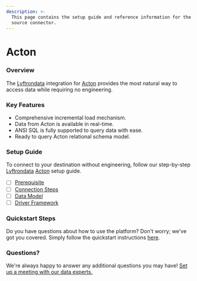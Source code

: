 ```yaml
---
description: >-
  This page contains the setup guide and reference information for the Acton
  source connector.
---
```


# Acton

### Overview

The [Lyftrondata](https://www.lyftrondata.com/) integration for [Acton](None/) provides the most natural way to access data while requiring no engineering.

### Key Features

* Comprehensive incremental load mechanism.
* Data from Acton is available in real-time.
* ANSI SQL is fully supported to query data with ease.
* Ready to query Acton relational schema model.

### Setup Guide

To connect to your destination without engineering, follow our step-by-step [Lyftrondata](https://www.lyftrondata.com/) [Acton](None/) setup guide.

* [ ] [Prerequisite](prerequisite.md)
* [ ] [Connection Steps](connection-steps.md)
* [ ] [Data Model](data-model/erd.md)
* [ ] [Driver Framework](driver-framework/)

### Quickstart Steps

Do you have questions about how to use the platform? Don't worry; we've got you covered. Simply follow the quickstart instructions [here](../../).

### Questions? <a href="#questions" id="questions"></a>

We're always happy to answer any additional questions you may have! [Set up a meeting with our data experts.](https://www.lyftrondata.com/book-a-meeting/)
